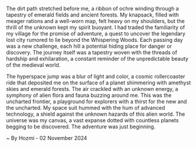 
The dirt path stretched before me, a ribbon of ochre winding through a tapestry of emerald fields and ancient forests. My knapsack, filled with meager rations and a well-worn map, felt heavy on my shoulders, but the thrill of the unknown kept my spirit buoyant. I had traded the familiarity of my village for the promise of adventure, a quest to uncover the legendary lost city rumored to lie beyond the Whispering Woods. Each passing day was a new challenge, each hill a potential hiding place for danger or discovery. The journey itself was a tapestry woven with the threads of hardship and exhilaration, a constant reminder of the unpredictable beauty of the medieval world.

The hyperspace jump was a blur of light and color, a cosmic rollercoaster ride that deposited me on the surface of a planet shimmering with amethyst skies and emerald forests. The air crackled with an unknown energy, a symphony of alien flora and fauna buzzing around me. This was the uncharted frontier, a playground for explorers with a thirst for the new and the uncharted. My space suit hummed with the hum of advanced technology, a shield against the unknown hazards of this alien world. The universe was my canvas, a vast expanse dotted with countless planets begging to be discovered. The adventure was just beginning. 

~ By Hozmi - 02 November 2024
